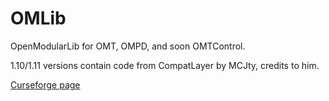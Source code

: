 # OMLib
OpenModularLib for OMT, OMPD, and soon OMTControl.

1.10/1.11 versions contain code from CompatLayer by MCJty, credits to him.

[Curseforge page](https://minecraft.curseforge.com/projects/omlib)

